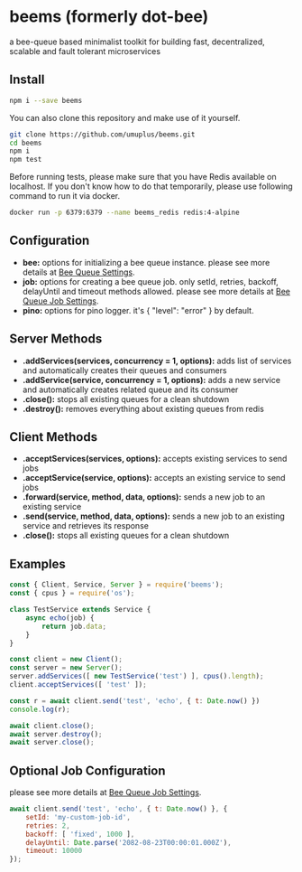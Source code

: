# beems (formerly dot-bee)

a bee-queue based minimalist toolkit for building fast, decentralized, scalable and fault tolerant microservices

## Install

```bash
npm i --save beems
```

You can also clone this repository and make use of it yourself.

```bash
git clone https://github.com/umuplus/beems.git
cd beems
npm i
npm test
```

Before running tests, please make sure that you have Redis available on localhost.
If you don't know how to do that temporarily, please use following command to run it via docker.

```bash
docker run -p 6379:6379 --name beems_redis redis:4-alpine
```

## Configuration

- **bee:** options for initializing a bee queue instance. please see more details at [Bee Queue Settings](https://github.com/bee-queue/bee-queue#settings).
- **job:** options for creating a bee queue job. only setId, retries, backoff, delayUntil and timeout methods allowed. please see more details at [Bee Queue Job Settings](https://github.com/bee-queue/bee-queue#methods-1).
- **pino:** options for pino logger. it's { "level": "error" } by default.

## Server Methods

- **.addServices(services, concurrency = 1, options):** adds list of services and automatically creates their queues and consumers
- **.addService(service, concurrency = 1, options):** adds a new service and automatically creates related queue and its consumer
- **.close():** stops all existing queues for a clean shutdown
- **.destroy():** removes everything about existing queues from redis

## Client Methods

- **.acceptServices(services, options):** accepts existing services to send jobs
- **.acceptService(service, options):** accepts an existing service to send jobs
- **.forward(service, method, data, options):** sends a new job to an existing service
- **.send(service, method, data, options):** sends a new job to an existing service and retrieves its response
- **.close():** stops all existing queues for a clean shutdown

## Examples

```js
const { Client, Service, Server } = require('beems');
const { cpus } = require('os');

class TestService extends Service {
    async echo(job) {
        return job.data;
    }
}

const client = new Client();
const server = new Server();
server.addServices([ new TestService('test') ], cpus().length);
client.acceptServices([ 'test' ]);

const r = await client.send('test', 'echo', { t: Date.now() })
console.log(r);

await client.close();
await server.destroy();
await server.close();
```

## Optional Job Configuration

please see more details at [Bee Queue Job Settings](https://github.com/bee-queue/bee-queue#methods-1).

```js
await client.send('test', 'echo', { t: Date.now() }, {
    setId: 'my-custom-job-id',
    retries: 2,
    backoff: [ 'fixed', 1000 ],
    delayUntil: Date.parse('2082-08-23T00:00:01.000Z'),
    timeout: 10000
});
```
